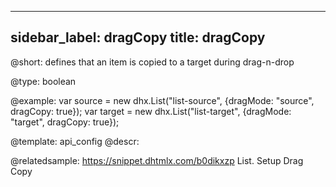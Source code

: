 
---
sidebar_label: dragCopy
title: dragCopy
---          

@short: 
defines that an item is copied to a target during drag-n-drop




@type: boolean

@example: 
var source = new dhx.List("list-source", {dragMode: "source", dragCopy: true});
var target = new dhx.List("list-target", {dragMode: "target", dragCopy: true});


@template:	api_config
@descr: 

@relatedsample: https://snippet.dhtmlx.com/b0dikxzp	List. Setup Drag Copy

